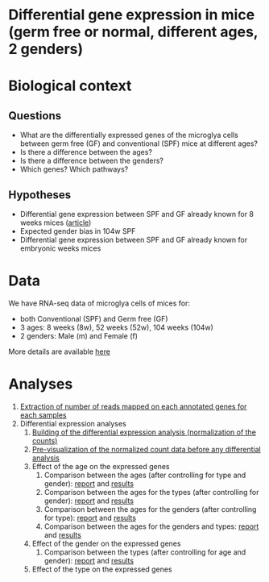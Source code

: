 Differential gene expression in mice (germ free or normal, different ages, 2 genders)
=====================================================================================

# Biological context

## Questions

- What are the differentially expressed genes of the microglya cells between germ free (GF) and conventional (SPF) mice at different ages?
- Is there a difference between the ages?
- Is there a difference between the genders?
- Which genes? Which pathways?

## Hypotheses

- Differential gene expression between SPF and GF already known for 8 weeks mices ([article](http://www.nature.com/neuro/journal/v18/n7/abs/nn.4030.html))
- Expected gender bias in 104w SPF
- Differential gene expression between SPF and GF already known for embryonic weeks mices

# Data

We have RNA-seq data of microglya cells of mices for:
- both Conventional (SPF) and Germ free (GF)
- 3 ages: 8 weeks (8w), 52 weeks (52w), 104 weeks (104w)
- 2 genders: Male (m) and Female (f)
        
More details are available [here](data)

# Analyses

1. [Extraction of number of reads mapped on each annotated genes for each samples](gene_count_extraction)
2. Differential expression analyses
    1. [Building of the differential expression analysis (normalization of the counts)](dge_analysis)
    2. [Pre-visualization of the normalized count data before any differential analysis](pre-visualization)
    3. Effect of the age on the expressed genes
        1. Comparison between the ages (after controlling for type and gender): [report](age-effect-general) and [results](https://github.com/bebatut/neuromac_GF_mices/tree/master/results/dge/age-effect/age)
        2. Comparison between the ages for the types (after controlling for gender): [report](age-effect-type) and [results](https://github.com/bebatut/neuromac_GF_mices/tree/master/results/dge/age-effect/age_type)
        3. Comparison between the ages for the genders (after controlling for type): [report](age-effect-gender) and [results](https://github.com/bebatut/neuromac_GF_mices/tree/master/results/dge/age-effect/age_gender)
        4. Comparison between  the ages for the genders and types: [report](age-effect-type-gender) and [results](https://github.com/bebatut/neuromac_GF_mices/tree/master/results/dge/age-effect/age_type_gender)
    4. Effect of the gender on the expressed genes
        1. Comparison between the types (after controlling for age and gender): [report](type-effect-general) and [results](https://github.com/bebatut/neuromac_GF_mices/tree/master/results/dge/type-effect/type)
    5. Effect of the type on the expressed genes



